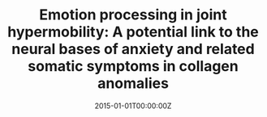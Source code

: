 ---
title: "Emotion processing in joint hypermobility: A potential link to the neural bases of anxiety and related somatic symptoms in collagen anomalies"
authors:
- N Mallorquí Bagué
- A Bulbena
- N Roé Vellvé
- E Hoekzema
- S Carmona
- E Barba Müller
- J Fauquet
- G Pailhez
- O Vilarroya
date: "2015-01-01T00:00:00Z"
doi: ""
publishDate: "2015-01-01T00:00:00Z"
publication_types: ["2"]
publication: "In *European psychiatry: the journal of the Association of European Psychiatrists*"
tags:
- Others
featured: false
links:
- name: Link
  url: https://pubmed.ncbi.nlm.nih.gov/25684692/
---